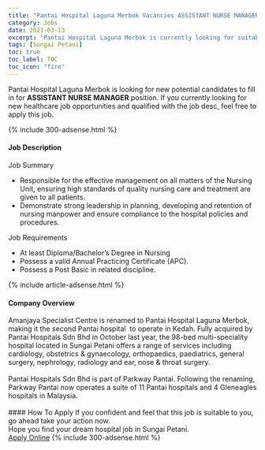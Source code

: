 ```yaml
---
title: "Pantai Hospital Laguna Merbok Vacancies ASSISTANT NURSE MANAGER" 
category: Jobs 
date: 2021-03-13 
excerpt: "Pantai Hospital Laguna Merbok is currently looking for suitable person to fill in the ASSISTANT NURSE MANAGER which positioned at Sungai Petani" 
tags: [Sungai Petani] 
toc: true 
toc_label: TOC 
toc_icon: "fire" 
--- 
```


<p>Pantai Hospital Laguna Merbok is looking for new potential candidates to fill in for <b>ASSISTANT NURSE MANAGER</b> position. If you currently looking for new healthcare job opportunities and qualified with the job desc, feel free to apply this job.
</p>{% include 300-adsense.html %} 
<div><div><h4>Job Description</h4></div><div><div><span><div><p>Job Summary</p><ul><li>Responsible for the effective management on all matters of the Nursing Unit, ensuring high standards of quality nursing care and treatment are given to all patients.</li><li>Demonstrate strong leadership in planning, developing and retention of nursing manpower and ensure compliance to the hospital policies and procedures.</li></ul><p>Job Requirements</p><ul><li>At least Diploma/Bachelor&#8217;s Degree in Nursing</li><li>Possess a valid Annual Practicing Certificate (APC).</li><li>Possess a Post Basic in related discipline.</li></ul></div></span></div></div></div> 
{% include article-adsense.html %} 
<div><div><h4>Company Overview</h4></div><div><div><span><div><div>
<div>
<div>Amanjaya Specialist Centre is renamed to Pantai Hospital Laguna Merbok, making it the second Pantai hospital &#160;to operate in Kedah. Fully acquired by Pantai Hospitals Sdn Bhd in October last year, the 98-bed multi-speciality hospital located in Sungai Petani offers a range of services including cardiology, obstetrics &amp; gynaecology, orthopaedics, paediatrics, general surgery, nephrology, radiology and ear, nose &amp; throat surgery.<br>
&#160;<br>
Pantai Hospitals Sdn Bhd is part of Parkway Pantai. Following the renaming, Parkway Pantai now operates a suite of 11 Pantai hospitals and 4 Gleneagles hospitals in Malaysia.&#160;<br>
&#160;</div>
</div>
</div></div></span></div></div></div> 
#### How To Apply 
If you confident and feel that this job is suitable to you, go ahead take your action now. <br/> 
Hope you find your dream hospital job in Sungai Petani. <br/> 
<a href="https://www.jobstreet.com.my/en/job/assistant-nurse-manager-4504122?jobId=jobstreet-my-job-4504122" class="btn btn--warning" target="_blank" rel="nofollow noopenner">Apply Online</a> 
{% include 300-adsense.html %} 